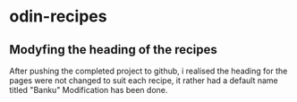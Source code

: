 # odin-recipes

## Modyfing the heading of the recipes
After pushing the completed project to github, i realised
the heading for the pages were not changed to suit 
each recipe, it rather had a default name titled "Banku"
Modification has been done.

